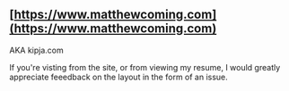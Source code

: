 ## [https://www.matthewcoming.com](https://www.matthewcoming.com)
AKA kipja.com

If you're visting from the site, or from viewing my resume, I would greatly appreciate feeedback on the layout in the form of an issue.


